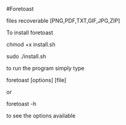 #Foretoast

files recoverable [PNG,PDF,TXT,GIF,JPG,ZIP]

To install foretoast

chmod +x install.sh

sudo ./install.sh

to run the program simply type

foretoast [options] [file]

or 

foretoast -h

to see the options available
